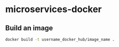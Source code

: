 # microservices-docker

## Build an image
```bash
docker build -t username_docker_hub/image_name .
```
